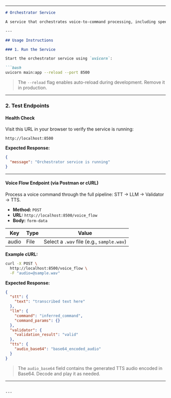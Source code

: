 
---

```markdown
# Orchestrator Service

A service that orchestrates voice-to-command processing, including speech-to-text (STT), LLM inference, validation, and text-to-speech (TTS) generation.

---

## Usage Instructions

### 1. Run the Service

Start the orchestrator service using `uvicorn`:

```bash
uvicorn main:app --reload --port 8500
```

> The `--reload` flag enables auto-reload during development. Remove it in production.

---

### 2. Test Endpoints

#### Health Check

Visit this URL in your browser to verify the service is running:

```
http://localhost:8500
```

**Expected Response:**

```json
{
  "message": "Orchestrator service is running"
}
```

---

#### Voice Flow Endpoint (via Postman or cURL)

Process a voice command through the full pipeline: STT → LLM → Validator → TTS.

- **Method:** `POST`
- **URL:** `http://localhost:8500/voice_flow`
- **Body:** `form-data`

| Key    | Type | Value                     |
|--------|------|---------------------------|
| audio  | File | Select a `.wav` file (e.g., `sample.wav`) |

**Example cURL:**

```bash
curl -X POST \
  http://localhost:8500/voice_flow \
  -F "audio=@sample.wav"
```

**Expected Response:**

```json
{
  "stt": {
    "text": "transcribed text here"
  },
  "llm": {
    "command": "inferred_command",
    "command_params": {}
  },
  "validator": {
    "validation_result": "valid"
  },
  "tts": {
    "audio_base64": "base64_encoded_audio"
  }
}
```

> The `audio_base64` field contains the generated TTS audio encoded in Base64. Decode and play it as needed.

---

```

---


